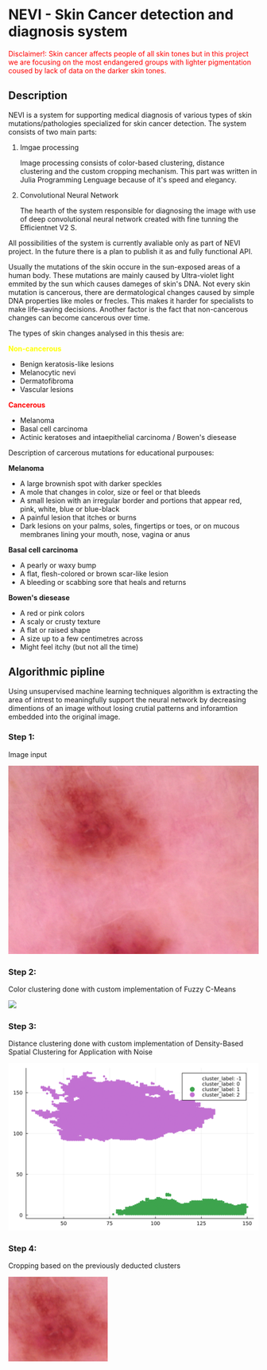 # NEVI - Skin Cancer detection and diagnosis system

<span style="color:red">
Disclaimer!:
Skin cancer affects people of all skin tones but in this project we are focusing on the most endangered groups with lighter pigmentation coused by lack of data on the darker skin tones.
</span>

## Description

NEVI is a system for supporting medical diagnosis of various types of skin mutations/pathologies specialized for skin cancer detection. The system consists of two main parts:

1) Imgae processing

    Image processing consists of color-based clustering, distance clustering and the custom cropping mechanism.
    This part was written in Julia Programming Lenguage because of it's speed and elegancy.

2) Convolutional Neural Network

    The hearth of the system responsible for diagnosing the image with use of deep convolutional neural network created with fine tunning the Efficientnet V2 S.

All possibilities of the system is currently avaliable only as part of NEVI project.
In the future there is a plan to publish it as and fully functional API.


Usually the mutations of the skin occure in the sun-exposed areas of a human body.
These mutations are mainly caused by Ultra-violet light emmited by the sun which causes dameges of skin's DNA.
Not every skin mutation is cancerous, there are dermatological changes caused by simple DNA properties like moles or frecles.
This makes it harder for specialists to make life-saving decisions.
Another factor is the fact that non-cancerous changes can become cancerous over time.

The types of skin changes analysed in this thesis are:

<span style="color:yellow">
    <strong>
        Non-cancerous
    </strong>
</span>

- Benign keratosis-like lesions 
- Melanocytic nevi
- Dermatofibroma
- Vascular lesions

<span style="color:red">
    <strong>
        Cancerous
    </strong>
</span>

- Melanoma
- Basal cell carcinoma
- Actinic keratoses and intaepithelial carcinoma / Bowen's diesease

Description of carcerous mutations for educational purpouses:

<strong>
Melanoma
</strong>


- A large brownish spot with darker speckles
- A mole that changes in color, size or feel or that bleeds
- A small lesion with an irregular border and portions that appear red, pink, white, blue or blue-black
- A painful lesion that itches or burns
- Dark lesions on your palms, soles, fingertips or toes, or on mucous membranes lining your mouth, nose, vagina or anus

<strong>
Basal cell carcinoma
</strong>

- A pearly or waxy bump
- A flat, flesh-colored or brown scar-like lesion
- A bleeding or scabbing sore that heals and returns

<strong>
Bowen's diesease
</strong>

- A red or pink colors
- A scaly or crusty texture
- A flat or raised shape
- A size up to a few centimetres across
- Might feel itchy (but not all the time)


## Algorithmic pipline

Using unsupervised machine learning techniques algorithm is extracting the area of intrest to meaningfully support the neural network by decreasing dimentions of an image without losing crutial patterns and inforamtion embedded into the original image.

### Step 1: 
Image input

<img src="./readme_resources/original.png" style="margin: auto">

### Step 2: 
Color clustering done with custom implementation of Fuzzy C-Means

<img src="./readme_resources/color_clustering.svg" style="margin: auto">

### Step 3:
Distance clustering done with custom implementation of Density-Based Spatial Clustering for Application with Noise

<img src="./readme_resources/distance_clustering.svg" style="margin: auto">

### Step 4: 
Cropping based on the previously deducted clusters

<img src="./readme_resources/output.png" style="margin: auto">